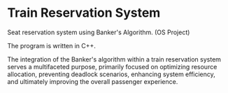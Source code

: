 # Train Reservation System
Seat reservation system using Banker's Algorithm. (OS Project)

The program is written in C++.

The integration of the Banker's algorithm within a train reservation system serves a multifaceted purpose, 
primarily focused on optimizing resource allocation, preventing deadlock scenarios, enhancing system 
efficiency, and ultimately improving the overall passenger experience. 
